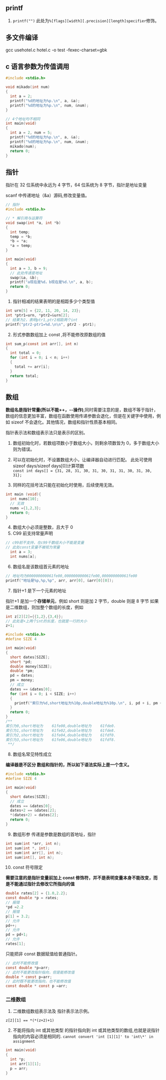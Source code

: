## printf

1. `printf("")` 此处为`%[flags][width][.precision][length]specifier`修饰。

## 多文件编译

gcc usehotel.c hotel.c -o test -fexec-charset=gbk

## c 语言参数为传值调用

```c
#include <stdio.h>

void mikado(int num)
{
  int a = 2;
  printf("%d的地址为%p.\n", a, &a);
  printf("%d的地址为%p.\n", num, &num);
}

// 4个地址均不相同
int main(void)
{
  int a = 2, num = 5;
  printf("%d的地址为%p.\n", a, &a);
  printf("%d的地址为%p.\n", num, &num);
  mikado(num);
  return 0;
}
```

## 指针

指针在 32 位系统中永远为 4 字节，64 位系统为 8 字节，指针是地址变量

scanf 中传递地址（&a）源码,修改变量值。

```c
// 指针
#include <stdio.h>

// * 解引用与运算符
void swap(int *a, int *b)
{
  int temp;
  temp = *b;
  *b = *a;
  *a = temp;
}

int main(void)
{
  int a = 3, b = 9;
  // 此处传递是地址
  swap(&a, &b);
  printf("a现在是%d，b现在是%d.\n", a, b);
  return 0;
}
```

1. 指针相减的结果表明的是相距多少个类型值

```c
int urn[5] = {22, 11, 20, 14, 23};
int *ptr1=urn, *ptr2=&urn[2];
// 结果为2，表明ptr1,ptr2相距两个int
printf("ptr2-ptr1=%d.\n\n", ptr2 - ptr1);
```

2. 形式参数数组加上 const ,将不能修改原数组的值

```c
int sum_p(const int arr[], int n)
{
  int total = 0;
  for (int i = 0; i < n; i++)
  {
    total += arr[i];
  }
  return total;
}
```

## 数组

**数组名是指针常量(所以不能++，--操作)**,同时需要注意的是，数组不等于指针，数组的信息更加丰富，数组在函数使用传递参数会退化，但是在关键字中使用，例如 sizeof 不会退化。其他情况，数组和指针性质基本相同。

指针表示法和数组表示法只是表示的区别。

1. 数组初始化时，若数组项数小于数组大小，则剩余项数皆为 0，多于数组大小则为错误。

2. 可以在初始化时，不设置数组大小，让编译器自动进行匹配。
   此处可使用 sizeof days/sizeof days[0]计算项数  
   `const int days[] = {31, 28, 31, 30, 31, 30, 31, 31, 30, 31, 30, 31};`
3. 同样的花括号法只能在初始化时使用，后续使用无效。

```c
int main (void){
  int nums[10];
  // 无效
  nums ={1,2,3};
  return 0;
}
```

4. 数组大小必须是整数，且大于 0
5. C99 前支持常量声明

```c
// c99前不支持，在c99千数组大小不能是变量
// 此处const变量不被视为常量
  int a = 3;
  int nums[a];
```

6. 数组名是该数组首元素的地址

```c
// 地址均为000000000061fe00,000000000061fe00,000000000061fe00
printf("地址是%p,%p,%p", arr, arr[0], &arr[0][0]);
```

7. 指针+1 是下一个元素的地址

指针+1 是加一个**存储单元**，例如 short 则是加 2 字节，double 则是 8 字节
如果是二维数组，则加整个数组的长度，例如

```c
int z[2][2]={{1,2},{3,4}};
// 此处是+上两个int的长度，也就是一行的大小
z+1;
```

```c
#include <stdio.h>
#define SIZE 4

int main(void)
{
  short dates[SIZE];
  short *pd;
  double money[SIZE];
  double *pm;
  pd = dates;
  pm = money;
  // 成立
  dates == &dates[0];
  for (int i = 0; i < SIZE; i++)
  {
    printf("索引为%d,short地址为%10p,double地址为%10p.\n", i, pd + i, pm + i);
  }
  return 0;
}
/**
索引为0,short地址为    61fe00,double地址为    61fde0.
索引为1,short地址为    61fe02,double地址为    61fde8.
索引为2,short地址为    61fe04,double地址为    61fdf0.
索引为3,short地址为    61fe06,double地址为    61fdf8.
 **/
```

8. 数组名常见特性成立

**编译器是不区分 数组和指针的，所以如下语法实际上是一个含义。**

```c
#include <stdio.h>
#define SIZE 4

int main(void)
{
  short dates[SIZE];
  // 成立
  dates == &dates[0];
  dates+2 == &dates[2];
  *(dates+2) = dates[2];
  return 0;
}

```

9. 数组形参
   传递是参数是数组的首地址，指针

```c
int sum(int *arr, int n);
int sum(int *, int);
int sum(int arr[], int n);
int sum(int[], int n);
```

10. const 符号限定

**需要注意的是指针变量前加上 const 修饰符，并不是表明变量本身不能改变，而是不能通过指针去修改它所指向的值**

```c
double rates[2] = {1.0,2.2};
const double *p = rates;
// 报错
*pd =2.2
// 报错
p[1] = 3.2;
// 允许
pd++;
// 允许
pd = pd+1;
// 允许
rates[1];

```

只能把非 const 数据赋值给普通指针。

```c
// 此时不能修改值
const double *p=arr;
// 此时不能更改指针指向，但是能修改值
double * const p=arr;
// 此时既不能更改指向，也不能修改值
const double * const p =arr;
```

### 二维数组

1. 二维数组数组表示法及 指针表示法示例。

`z[2][1] == *(*(z+2)+1)`

2. 不能将指向 int 或其他类型 的指针指向到 int 或其他类型的数组,也就是说指针指向的内容必须是相同的.
   `cannot convert 'int [1][1]' to 'int\*' in assignment`

```c
int main(void)
{
  int *p;
  int arr[1][1];
  p = arr;
}
```

